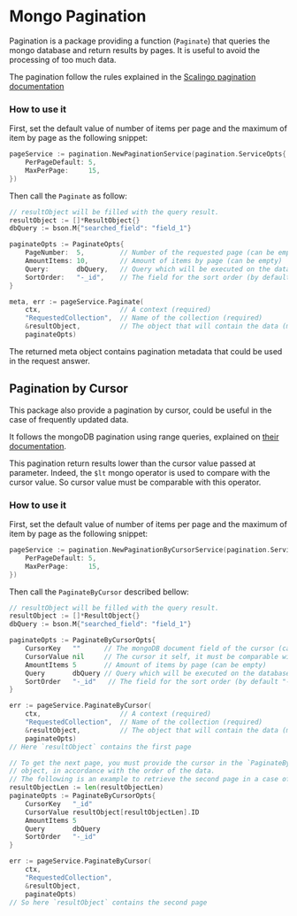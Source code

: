 # Mongo Pagination

Pagination is a package providing a function (`Paginate`) that queries the mongo
database and return results by pages. It is useful to avoid the processing of
too much data.

The pagination follow the rules explained in the
[Scalingo pagination documentation](https://developers.scalingo.com/index#pagination)

### How to use it

First, set the default value of number of items per page and the maximum of item
by page as the following snippet:

```Go
pageService := pagination.NewPaginationService(pagination.ServiceOpts{
	PerPageDefault: 5,
	MaxPerPage:     15,
})
```

Then call the `Paginate` as follow:
```Go
// resultObject will be filled with the query result.
resultObject := []*ResultObject{}
dbQuery := bson.M{"searched_field": "field_1"}

paginateOpts := PaginateOpts{
    PageNumber:  5,         // Number of the requested page (can be empty, default 1)
    AmountItems: 10,        // Amount of items by page (can be empty)
    Query:       dbQuery,   // Query which will be executed on the database (can be nil)
    SortOrder:   "-_id",    // The field for the sort order (by default "_id")
}

meta, err := pageService.Paginate(
    ctx,                    // A context (required)
    "RequestedCollection",  // Name of the collection (required)
    &resultObject,          // The object that will contain the data (must be an array)
    paginateOpts)
```

The returned meta object contains pagination metadata that could be used in the
request answer.

## Pagination by Cursor

This package also provide a pagination by cursor, could be useful in the case of
frequently updated data.

It follows the mongoDB pagination using range queries, explained on
[their documentation](https://docs.mongodb.com/manual/reference/method/cursor.skip/#using-range-queries).

This pagination return results lower than the cursor value passed at parameter.
Indeed, the `$lt` mongo operator is used to compare with the cursor value. So
cursor value must be comparable with this operator.

### How to use it

First, set the default value of number of items per page and the maximum of item
by page as the following snippet:

```Go
pageService := pagination.NewPaginationByCursorService(pagination.ServiceOpts{
    PerPageDefault: 5,
    MaxPerPage:     15,
})
```

Then call the `PaginateByCursor` described bellow:

```Go
// resultObject will be filled with the query result.
resultObject := []*ResultObject{}
dbQuery := bson.M{"searched_field": "field_1"}

paginateOpts := PaginateByCursorOpts{
    CursorKey   ""      // The mongoDB document field of the cursor (can be empty)
    CursorValue nil     // The cursor it self, it must be comparable with `$lt` mongo operator (can be nil)
    AmountItems 5       // Amount of items by page (can be empty)
    Query       dbQuery // Query which will be executed on the database (can be nil)
    SortOrder   "-_id"   // The field for the sort order (by default "-_id")
}

err := pageService.PaginateByCursor(
    ctx,                    // A context (required)
    "RequestedCollection",  // Name of the collection (required)
    &resultObject,          // The object that will contain the data (must be an array)
    paginateOpts)
// Here `resultObject` contains the first page

// To get the next page, you must provide the cursor in the `PaginateByCursorOpts`
// object, in accordance with the order of the data.
// The following is an example to retrieve the second page in a case of reverse ordered data.
resultObjectLen := len(resultObjectLen)
paginateOpts := PaginateByCursorOpts{
    CursorKey   "_id"
    CursorValue resultObject[resultObjectLen].ID
    AmountItems 5
    Query       dbQuery
    SortOrder   "-_id"
}

err := pageService.PaginateByCursor(
    ctx,
    "RequestedCollection",
    &resultObject,
    paginateOpts)
// So here `resultObject` contains the second page

```
